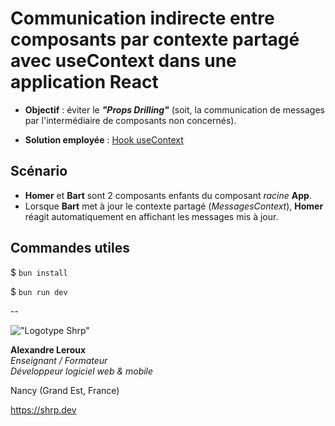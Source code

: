# Communication indirecte entre composants par contexte partagé avec useContext dans une application React

- __Objectif__ : éviter le ___"Props Drilling"___ (soit, la communication de messages par l'intermédiaire de composants non concernés).

- __Solution employée__ : [Hook useContext](https://react.dev/reference/react/useContext)

## Scénario

- __Homer__ et __Bart__ sont 2 composants enfants du composant _racine_ __App__.
- Lorsque __Bart__ met à jour le contexte partagé (_MessagesContext_), __Homer__ réagit automatiquement en affichant les messages mis à jour.

## Commandes utiles

$ `bun install`

$ `bun run dev`

--

!["Logotype Shrp"](https://sherpa.one/images/sherpa-logotype.png)

__Alexandre Leroux__  
_Enseignant / Formateur_  
_Développeur logiciel web & mobile_

Nancy (Grand Est, France)

<https://shrp.dev>
